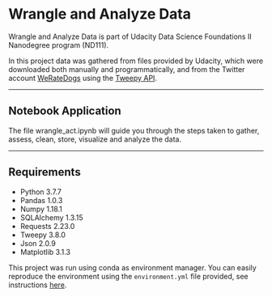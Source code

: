 # Wrangle and Analyze Data
Wrangle and Analyze Data is part of Udacity Data Science Foundations II Nanodegree program (ND111).<br>

In this project data was gathered from files provided by Udacity, which were downloaded both manually and 
programmatically, and from the Twitter account [WeRateDogs](https://twitter.com/dog_rates) using the 
[Tweepy API](http://docs.tweepy.org/en/latest/index.html#).
___
## Notebook Application
The file wrangle_act.ipynb will guide you through the steps taken to gather, assess, clean, store, visualize and analyze
 the data.
 ___
 ## Requirements
 * Python 3.7.7
 * Pandas 1.0.3
 * Numpy 1.18.1
 * SQLAlchemy 1.3.15
 * Requests 2.23.0
 * Tweepy 3.8.0
 * Json 2.0.9
 * Matplotlib 3.1.3

 This project was run using conda as environment manager. You can easily reproduce the environment using the 
 `environment.yml` file provided, see instructions 
 [here](https://docs.conda.io/projects/conda/en/latest/user-guide/tasks/manage-environments.html#creating-an-environment-from-an-environment-yml-file).

